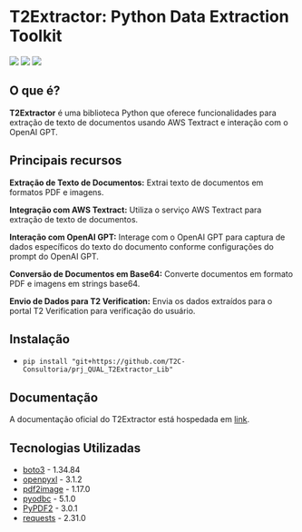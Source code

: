 # T2Extractor: Python Data Extraction Toolkit

<div>
  <a href="https://www.python.org/" target="_blank"><img src="https://img.shields.io/badge/Python-3776AB?style=for-the-badge&logo=python&logoColor=white" target="_blank"></a>
  <a href ="https://aws.amazon.com/pt/textract/" target="_blank"><img src="https://img.shields.io/badge/Amazon_AWS-232F3E?style=for-the-badge&logo=amazon-aws&logoColor=white" target="_blank"></a>
  <a href="https://chat.openai.com/" target="_blank"><img src="https://img.shields.io/badge/chatGPT-74aa9c?style=for-the-badge&logo=openai&logoColor=white" target="_blank"></a>  
</div>

## O que é?
**T2Extractor** é uma biblioteca Python que oferece funcionalidades para extração de texto de documentos usando AWS Textract e interação com o OpenAI GPT.

## Principais recursos
**Extração de Texto de Documentos:** Extrai texto de documentos em formatos PDF e imagens.

**Integração com AWS Textract:** Utiliza o serviço AWS Textract para extração de texto de documentos.

**Interação com OpenAI GPT:** Interage com o OpenAI GPT para captura de dados específicos do texto do documento conforme configurações do prompt do OpenAI GPT.

**Conversão de Documentos em Base64:** Converte documentos em formato PDF e imagens em strings base64.

**Envio de Dados para T2 Verification:** Envia os dados extraídos para o portal T2 Verification para verificação do usuário.

## Instalação
- `pip install "git+https://github.com/T2C-Consultoria/prj_QUAL_T2Extractor_Lib"`

## Documentação
A documentação oficial do T2Extractor está hospedada em [link](https://t2cqualidade-docs.notion.site/T2Extractor-7ec006d32bf6406d8ed3fb9c8324608b).


## Tecnologias Utilizadas
- [boto3](https://pypi.org/project/boto3/) - 1.34.84
- [openpyxl](https://pypi.org/project/openpyxl/) - 3.1.2
- [pdf2image](https://pypi.org/project/pdf2image/) - 1.17.0
- [pyodbc](https://pypi.org/project/pyodbc/) - 5.1.0
- [PyPDF2](https://pypi.org/project/PyPDF2/) - 3.0.1
- [requests](https://pypi.org/project/requests/) - 2.31.0